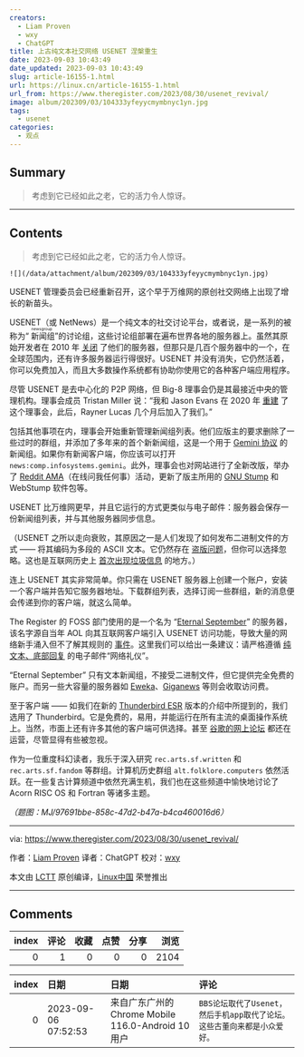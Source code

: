 ```yaml
---
creators:
  - Liam Proven
  - wxy
  - ChatGPT
title: 上古纯文本社交网络 USENET 涅槃重生
date: 2023-09-03 10:43:49
date_updated: 2023-09-03 10:43:49
slug: article-16155-1.html
url: https://linux.cn/article-16155-1.html
url_from: https://www.theregister.com/2023/08/30/usenet_revival/
image: album/202309/03/104333yfeyycmymbnyc1yn.jpg
tags:
  - usenet
categories:
  - 观点
---
```


## Summary

> 考虑到它已经如此之老，它的活力令人惊讶。

***

<!-- more -->

## Contents

> 
> 考虑到它已经如此之老，它的活力令人惊讶。
> 
> 
> 

`![](/data/attachment/album/202309/03/104333yfeyycmymbnyc1yn.jpg)`

USENET 管理委员会已经重新召开，这个早于万维网的原创社交网络上出现了增长的新苗头。

USENET（或 NetNews）是一个纯文本的社交讨论平台，或者说，是一系列的被称为“<ruby> 新闻组 <rt>  newsgroup </rt></ruby>”的讨论组，这些讨论组部署在遍布世界各地的服务器上。虽然其原始开发者在 2010 年 [关闭](https://www.theregister.com/2010/05/20/usenet_duke_server/) 了他们的服务器，但那只是几百个服务器中的一个，在全球范围内，还有许多服务器运行得很好。USENET 并没有消失，它仍然活着，你可以免费加入，而且大多数操作系统都有协助你使用它的各种客户端应用程序。

尽管 USENET 是去中心化的 P2P 网络，但 Big-8 理事会仍是其最接近中央的管理机构。理事会成员 Tristan Miller 说：“我和 Jason Evans 在 2020 年 [重建](https://www.big-8.org/wiki/Press_releases/2020-11) 了这个理事会，此后，Rayner Lucas 几个月后加入了我们。”

包括其他事项在内，理事会开始重新管理新闻组列表。他们应版主的要求删除了一些过时的群组，并添加了多年来的首个新新闻组，这是一个用于 [Gemini 协议](https://www.theregister.com/2022/01/27/gemini_protocol/) 的新闻组。如果你有新闻客户端，你应该可以打开 `news:comp.infosystems.gemini`。此外，理事会也对网站进行了全新改版，举办了 [Reddit AMA](https://www.reddit.com/r/IAmA/comments/nn4vp8/were_the_usenet_big8_management_board_ask_us/)（在线问我任何事）活动，更新了版主所用的 [GNU Stump](https://www.algebra.com/~ichudov/stump/) 和 WebStump 软件包等。

USENET 比万维网更早，并且它运行的方式更类似与电子邮件：服务器会保存一份新闻组列表，并与其他服务器同步信息。

（USENET 之所以走向衰败，其原因之一是人们发现了如何发布二进制文件的方式 —— 将其编码为多段的 ASCII 文本。它仍然存在 [盗版问题](https://www.theregister.com/2019/07/12/a_pair_of_usenet_pirates_get_66_months_behind_bars/)，但你可以选择忽略。这也是互联网历史上 [首次出现垃圾信息](https://www.campaignlive.co.uk/article/history-advertising-no-195-canter-siegels-green-card-spam/1441026) 的地方。）

连上 USENET 其实非常简单。你只需在 USENET 服务器上创建一个账户，安装一个客户端并告知它服务器地址。下载群组列表，选择订阅一些群组，新的消息便会传递到你的客户端，就这么简单。

The Register 的 FOSS 部门使用的是一个名为 “[Eternal September](https://www.eternal-september.org/)” 的服务器，该名字源自当年 AOL 向其互联网客户端引入 USENET 访问功能，导致大量的网络新手涌入但不了解其规则的 [事件](https://en.wikipedia.org/wiki/Eternal_September)。这里我们可以给出一条建议：请严格遵循 [纯文本、底部回复](https://www.theregister.com/2023/08/23/email_like_a_pro/) 的电子邮件“网络礼仪”。

“Eternal September” 只有文本新闻组，不接受二进制文件，但它提供完全免费的账户。而另一些大容量的服务器如 [Eweka](https://www.eweka.nl/en)、[Giganews](https://giganews.com/) 等则会收取访问费。

至于客户端 —— 如我们在新的 [Thunderbird ESR](https://www.theregister.com/2023/05/26/new_betas_of_firefox_and_tbird/) 版本的介绍中所提到的，我们选用了 Thunderbird。它是免费的，易用，并能运行在所有主流的桌面操作系统上。当然，市面上还有许多其他的客户端可供选择。甚至 [谷歌的网上论坛](https://groups.google.com/) 都还在运营，尽管显得有些被忽视。

作为一位重度科幻读者，我乐于深入研究 `rec.arts.sf.written` 和 `rec.arts.sf.fandom` 等群组。计算机历史群组 `alt.folklore.computers` 依然活跃。在一些复古计算频道中依然充满生机，我们也在这些频道中愉快地讨论了 Acorn RISC OS 和 Fortran 等诸多主题。

*（题图：MJ/97691bbe-858c-47d2-b47a-b4ca460016d6）*

---

via: <https://www.theregister.com/2023/08/30/usenet_revival/> 

作者：[Liam Proven](https://www.theregister.com/Author/Liam-Proven) 译者：ChatGPT 校对：[wxy](https://github.com/wxy)

本文由 [LCTT](https://github.com/LCTT/TranslateProject) 原创编译，[Linux中国](https://linux.cn/article-16153-1.html) 荣誉推出

***

## Comments


|   index |   评论 |   收藏 |   点赞 |   分享 |   浏览 |
|--------:|-------:|-------:|-------:|-------:|-------:|
|       0 |      1 |      0 |      0 |      0 |   2104 |

|   index | 日期                | 日期                                               | 评论                                                                     |
|--------:|:--------------------|:---------------------------------------------------|:-------------------------------------------------------------------------|
|       0 | 2023-09-06 07:52:53 | 来自广东广州的 Chrome Mobile 116.0-Android 10 用户 | `BBS论坛取代了Usenet，然后手机app取代了论坛。这些古董向来都是小众爱好。` |
